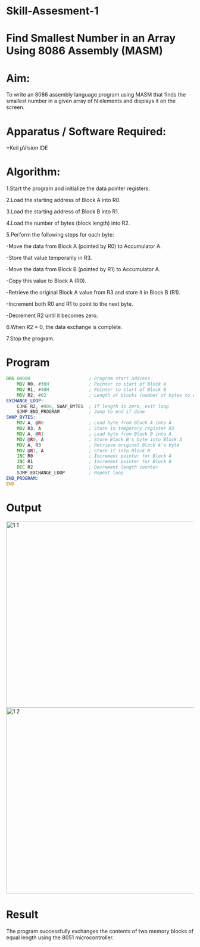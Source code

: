 # Skill-Assesment-1
# Find Smallest Number in an Array Using 8086 Assembly (MASM)
# Aim:
To write an 8086 assembly language program using MASM that finds the smallest number in a given array of N elements and displays it on the screen.
# Apparatus / Software Required:
+Keil µVision IDE
# Algorithm:
1.Start the program and initialize the data pointer registers.

2.Load the starting address of Block A into R0.

3.Load the starting address of Block B into R1.

4.Load the number of bytes (block length) into R2.

5.Perform the following steps for each byte:
  
  -Move the data from Block A (pointed by R0) to Accumulator A.
  
  -Store that value temporarily in R3.
  
  -Move the data from Block B (pointed by R1) to Accumulator A.
  
  -Copy this value to Block A (R0).
  
  -Retrieve the original Block A value from R3 and store it in Block B (R1).
  
  -Increment both R0 and R1 to point to the next byte.
  
  -Decrement R2 until it becomes zero.

6.When R2 = 0, the data exchange is complete.

7.Stop the program.
# Program
```asm
ORG 0000H                      ; Program start address
    MOV R0, #30H               ; Pointer to start of Block A
    MOV R1, #40H               ; Pointer to start of Block B
    MOV R2, #02                ; Length of blocks (number of bytes to exchange)
EXCHANGE_LOOP:
    CJNE R2, #00H, SWAP_BYTES  ; If length is zero, exit loop
    SJMP END_PROGRAM           ; Jump to end if done
SWAP_BYTES:
    MOV A, @R0                 ; Load byte from Block A into A
    MOV R3, A                  ; Store in temporary register R3
    MOV A, @R1                 ; Load byte from Block B into A
    MOV @R0, A                 ; Store Block B's byte into Block A
    MOV A, R3                  ; Retrieve original Block A's byte
    MOV @R1, A                 ; Store it into Block B
    INC R0                     ; Increment pointer for Block A
    INC R1                     ; Increment pointer for Block B
    DEC R2                     ; Decrement length counter
    SJMP EXCHANGE_LOOP         ; Repeat loop
END_PROGRAM:
END
```
# Output

<img width="900" height="500" alt="1 1" src="https://github.com/user-attachments/assets/6c77fbf8-9b22-489a-9a63-cbe5f81e9a67" />
<img width<img width="900" height="500" alt="1 2" src="https://github.com/user-attachments/assets/c3ade911-bcb8-436f-8462-4b461bfd0201" />

# Result
The program successfully exchanges the contents of two memory blocks of equal length using the 8051 microcontroller.
